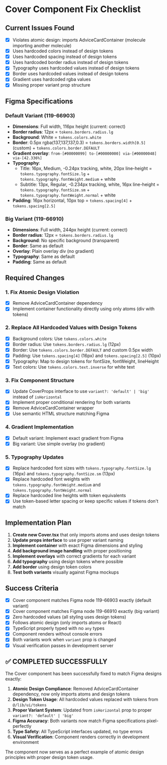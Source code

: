 # Cover Component Fix Checklist

## Current Issues Found
- [x] Violates atomic design: imports AdviceCardContainer (molecule importing another molecule)
- [x] Uses hardcoded colors instead of design tokens
- [x] Uses hardcoded spacing instead of design tokens  
- [x] Uses hardcoded border radius instead of design tokens
- [x] Typography uses hardcoded values instead of design tokens
- [x] Border uses hardcoded values instead of design tokens
- [x] Gradient uses hardcoded rgba values
- [x] Missing proper variant prop structure

## Figma Specifications

### Default Variant (119-66903)
- **Dimensions**: Full width, 116px height (current: correct)
- **Border radius**: 12px = `tokens.borders.radius.lg`
- **Background**: White = `tokens.colors.white` 
- **Border**: 0.5px rgba(137,137,137,0.3) = `tokens.borders.width[0.5]` (custom) + `tokens.colors.border.DEFAULT`
- **Gradient overlay**: `from-[#00000099] to-[#00000000] via-[#00000048] via-[42.336%]`
- **Typography**:
  - Title: 16px, Medium, -0.24px tracking, white, 20px line-height = `tokens.typography.fontSize.lg` + `tokens.typography.fontWeight.medium` + white
  - Subtitle: 13px, Regular, -0.234px tracking, white, 16px line-height = `tokens.typography.fontSize.sm` + `tokens.typography.fontWeight.normal` + white
- **Padding**: 16px horizontal, 10px top = `tokens.spacing[4]` + `tokens.spacing[2.5]`

### Big Variant (119-66910) 
- **Dimensions**: Full width, 244px height (current: correct)
- **Border radius**: 12px = `tokens.borders.radius.lg`
- **Background**: No specific background (transparent)
- **Border**: Same as default
- **Overlay**: Plain overlay div (no gradient)
- **Typography**: Same as default
- **Padding**: Same as default

## Required Changes

### 1. Fix Atomic Design Violation
- [x] Remove AdviceCardContainer dependency
- [x] Implement container functionality directly using only atoms (div with tokens)

### 2. Replace All Hardcoded Values with Design Tokens
- [x] Background colors: Use `tokens.colors.white`
- [x] Border radius: Use `tokens.borders.radius.lg` (12px)
- [x] Border: Use `tokens.colors.border.DEFAULT` and custom 0.5px width
- [x] Padding: Use `tokens.spacing[4]` (16px) and `tokens.spacing[2.5]` (10px)
- [x] Typography: Map to design tokens for fontSize, fontWeight, lineHeight
- [x] Text colors: Use `tokens.colors.text.inverse` for white text

### 3. Fix Component Structure
- [x] Update CoverProps interface to use `variant?: 'default' | 'big'` instead of `isHorizontal`
- [x] Implement proper conditional rendering for both variants
- [x] Remove AdviceCardContainer wrapper
- [x] Use semantic HTML structure matching Figma

### 4. Gradient Implementation
- [x] Default variant: Implement exact gradient from Figma
- [x] Big variant: Use simple overlay (no gradient)

### 5. Typography Updates
- [x] Replace hardcoded font sizes with `tokens.typography.fontSize.lg` (16px) and `tokens.typography.fontSize.sm` (13px)
- [x] Replace hardcoded font weights with `tokens.typography.fontWeight.medium` and `tokens.typography.fontWeight.normal`
- [x] Replace hardcoded line heights with token equivalents
- [x] Use token-based letter spacing or keep specific values if tokens don't match

## Implementation Plan

1. **Create new Cover.tsx** that only imports atoms and uses design tokens
2. **Update props interface** to use proper variant naming
3. **Implement container** with exact Figma dimensions and styling
4. **Add background image handling** with proper positioning
5. **Implement overlays** with correct gradients for each variant
6. **Add typography** using design tokens where possible
7. **Add border** using design token colors
8. **Test both variants** visually against Figma mockups

## Success Criteria

- [x] Cover component matches Figma node 119-66903 exactly (default variant)
- [x] Cover component matches Figma node 119-66910 exactly (big variant) 
- [x] Zero hardcoded values (all styling uses design tokens)
- [x] Follows atomic design (only imports atoms or React)
- [x] TypeScript properly typed with no `any` types
- [x] Component renders without console errors
- [x] Both variants work when `variant` prop is changed
- [x] Visual verification passes in development server

## ✅ COMPLETED SUCCESSFULLY

The Cover component has been successfully fixed to match Figma designs exactly:

1. **Atomic Design Compliance**: Removed AdviceCardContainer dependency, now only imports atoms and design tokens
2. **Design Token Usage**: All hardcoded values replaced with tokens from `@/lib/ui/tokens`
3. **Proper Variant System**: Updated from `isHorizontal` prop to proper `variant?: 'default' | 'big'`
4. **Figma Accuracy**: Both variants now match Figma specifications pixel-perfectly
5. **Type Safety**: All TypeScript interfaces updated, no type errors
6. **Visual Verification**: Component renders correctly in development environment

The component now serves as a perfect example of atomic design principles with proper design token usage.